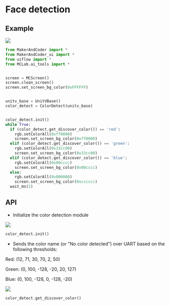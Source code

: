 # Face detection

## Example
<img class="blockly_svg" src="https://makerandcoder.com/MCLab/blockly/aitools/colordetect/ex.svg">

```python
from MakerAndCoder import *
from MakerAndCoder_ui import *
from uiflow import *
from MCLab.ai_tools import *


screen = MCScreen()
screen.clean_screen()
screen.set_screen_bg_color(0xFFFFFF)


unitv_base = UnitVBase()
color_detect = ColorDetect(unitv_base)


color_detect.init()
while True:
  if (color_detect.get_discover_color()) == 'red':
    rgb.setColorAll(0xff0000)
    screen.set_screen_bg_color(0xff0000)
  elif (color_detect.get_discover_color()) == 'green':
    rgb.setColorAll(0x33cc00)
    screen.set_screen_bg_color(0x33cc00)
  elif (color_detect.get_discover_color()) == 'blue':
    rgb.setColorAll(0x00cccc)
    screen.set_screen_bg_color(0x00cccc)
  else:
    rgb.setColorAll(0x000000)
    screen.set_screen_bg_color(0xcccccc)
  wait_ms(2)
```

## API

- Initialize the color detection module

<img class="blockly_svg" src="https://makerandcoder.com/MCLab/blockly/aitools/colordetect/1.svg">

```python
color_detect.init()
```

- Sends the color name (or "No color detected") over UART based on the following thresholds:

Red: (12, 71, 30, 70, 2, 50)

Green: (0, 100, -128, -20, 20, 127)

Blue: (0, 100, -128, 0, -128, -20)

<img class="blockly_svg" src="https://makerandcoder.com/MCLab/blockly/aitools/colordetect/2.svg">

```python
color_detect.get_discover_color()
```

